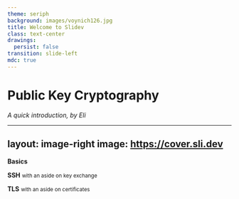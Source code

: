 ```yaml
---
theme: seriph
background: images/voynich126.jpg
title: Welcome to Slidev
class: text-center
drawings:
  persist: false
transition: slide-left
mdc: true
---
```


# Public Key Cryptography

_A quick introduction, by Eli_

<!--
- Thank for coming
  - I've been threatening to do this talk for longer...
  - Writing is difficult and I'm quite lazy
  - Your patience is appreicated

- Set expectations
  - Tried not to assume much background, but  unavoidably technical
  - Very initialism-heavy, tried to tamp down
  - Start below knowledge already have,
  - Hopefully by end risen above and we'll all have learnt something

- If baffling or wrong, jump in
  - Otherwise questions at end
-->

---
layout: image-right
image: https://cover.sli.dev
---

<style>
  :root {
    --uno: "text-size-3xl"
  }
</style>

<div class="
  h-full
  flex
  flex-col
  flex-justify-center
">
<v-clicks>

**Basics**

**SSH** <small>with an aside on key exchange</small>

**TLS** <small>with an aside on certificates</small>

</v-clicks>
</div>
